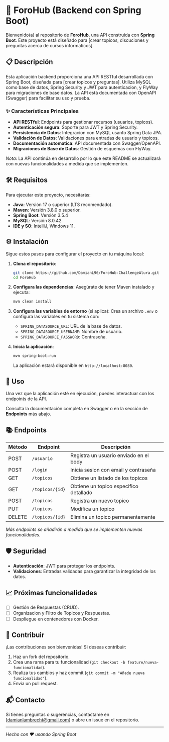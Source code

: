 # 🚀 ForoHub (Backend con Spring Boot)

Bienvenido(a) al repositorio de **ForoHub**, una API construida con **Spring Boot**. Este proyecto está diseñado para [crear topicos, discuciones y preguntas acerca de cursos informaticos].

## 📋 Descripción

Esta aplicación backend proporciona una API RESTful desarrollada con Spring Boot, diseñada para [crear topicos y preguntas]. Utiliza MySQL como base de datos, Spring Security y JWT para autenticacion, y FlyWay para migraciones de base datos. La API está documentada con OpenAPI (Swagger) para facilitar su uso y prueba.

### ✨ Características Principales
- **API RESTful**: Endpoints para gestionar recursos (usuarios, topicos).
- **Autenticación segura**: Soporte para JWT y Spring Security.
- **Persistencia de Datos**: Integracion con MySQL usanfo Spring Data JPA.
- **Validación de Datos**: Validaciones para entradas de usuario y topicos.
- **Documentación automatica**: API documentada con Swagger/OpenAPI.
- **Migraciones de Base de Datos**: Gestión de esquemas con FlyWay.

*Nota*: La API continúa en desarrollo por lo que este README se actualizará con nuevas funcionalidades a medida que se implementen.

## 🛠️ Requisitos

Para ejecutar este proyecto, necesitarás:

- **Java**: Versión 17 o superior (LTS recomendado).
- **Maven**: Versión 3.8.0 o superior.
- **Spring Boot**: Versión 3.5.4
- **MySQL**: Versión 8.0.42.
- **IDE y SO**: IntelliJ, Windows 11.

## ⚙️ Instalación

Sigue estos pasos para configurar el proyecto en tu máquina local:

1. **Clona el repositorio**:
   ```bash
   git clone https://github.com/DamianL96/ForoHub-ChallengeAlura.git
   cd ForoHub
   ```

2. **Configura las dependencias**:
   Asegúrate de tener Maven instalado y ejecuta:
   ```bash
   mvn clean install
   ```

3. **Configura las variables de entorno** (si aplica):
   Crea un archivo `.env` o configura las variables en tu sistema con:
   - `SPRING_DATASOURCE_URL`: URL de la base de datos.
   - `SPRING_DATASOURCE_USERNAME`: Nombre de usuario.
   - `SPRING_DATASOURCE_PASSWORD`: Contraseña.

4. **Inicia la aplicación**:
   ```bash
   mvn spring-boot:run
   ```

   La aplicación estará disponible en `http://localhost:8080`.

## 🚀 Uso

Una vez que la aplicación esté en ejecución, puedes interactuar con los endpoints de la API.

Consulta la documentación completa en Swagger o en la sección de **Endpoints** más abajo.

## 📚 Endpoints

| Método | Endpoint              | Descripción                          |
|--------|-----------------------|--------------------------------------|
| POST   | `/usuario`            |Registra un usuario enviado en el body|
| POST   | `/login`              |Inicia sesion con email y contraseña  |
| GET    | `/topicos`            |Obtiene un listado de los topicos     |
| GET    | `/topicos/{id}`       |Obtiene un topico especifico detallado|
| POST   | `/topicos`            |Registra un nuevo topico              |
| PUT    | `/topicos`            |Modifica un topico                    |
| DELETE | `/topicos/{id}`       |Elimina un topico permanentemente     |

*Más endpoints se añadirán a medida que se implementen nuevas funcionalidades.*

## 🛡️ Seguridad

- **Autenticación**: JWT para proteger los endpoints.
- **Validaciones**: Entradas validadas para garantizar la integridad de los datos.

## 📈 Próximas funcionalidades

- [ ] Gestión de Respuestas (CRUD).
- [ ] Organizacion y Filtro de Topicos y Respuestas.
- [ ] Despliegue en contenedores con Docker.

## 🤝 Contribuir

¡Las contribuciones son bienvenidas! Si deseas contribuir:

1. Haz un fork del repositorio.
2. Crea una rama para tu funcionalidad (`git checkout -b feature/nueva-funcionalidad`).
3. Realiza tus cambios y haz commit (`git commit -m "Añade nueva funcionalidad"`).
4. Envía un pull request.

## 📬 Contacto

Si tienes preguntas o sugerencias, contáctame en [damianlambrecht@gmail.com] o abre un issue en el repositorio.

---

*Hecho con ❤️ usando Spring Boot*
